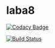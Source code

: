 # laba8
[![Codacy Badge](https://api.codacy.com/project/badge/Grade/e1cc7dd265014d45a2c9ba5e325bc61e)](https://www.codacy.com/app/polikk/laba8?utm_source=github.com&amp;utm_medium=referral&amp;utm_content=polikk/laba8&amp;utm_campaign=Badge_Grade)


[![Build Status](https://travis-ci.org/polikk/laba8.svg?branch=master)](https://travis-ci.org/polikk/laba8)